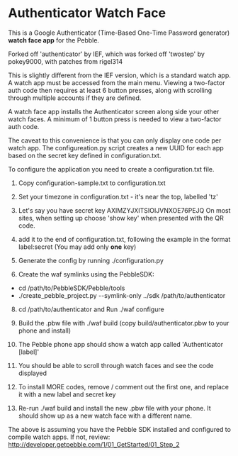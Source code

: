 Authenticator Watch Face
=============

This is a Google Authenticator (Time-Based One-Time Password generator) **watch face app** for the Pebble.

Forked off 'authenticator' by IEF, which was forked off 'twostep' by pokey9000, with patches from rigel314 

This is slightly different from the IEF version, which is a standard watch app.  A watch app 
must be accessed from the main menu.  Viewing a two-factor auth code then requires at least 
6 button presses, along with scrolling through multiple accounts if they are defined.

A watch face app installs the Authenticator screen along side your other watch faces.  A 
minimum of 1 button press is needed to view a two-factor auth code.

The caveat to this convenience is that you can only display one code per watch app.  The
configureation.py script creates a new UUID for each app based on the secret key defined
in configuration.txt.

To configure the application you need to create a configuration.txt file.

1. Copy configuration-sample.txt to configuration.txt

2. Set your timezone in configuration.txt - it's near the top, labelled 'tz'

3. Let's say you have secret key AXIMZYJXITSIOIJVNXOE76PEJQ 
On most sites, when setting up choose 'show key' when presented with the QR code.

4. add it to the end of configuration.txt, following the example in the format 
label:secret
(You may add only **one** key)

6. Generate the config by running ./configuration.py

7. Create the waf symlinks using the PebbleSDK:

* cd /path/to/PebbleSDK/Pebble/tools
* ./create\_pebble\_project.py --symlink-only ../sdk /path/to/authenticator

8. cd /path/to/authenticator and Run ./waf configure 

9. Build the .pbw file with ./waf build  (copy build/authenticator.pbw to your phone and install)

8. The Pebble phone app should show a watch app called 'Authenticator [label]'

10. You should be able to scroll through watch faces and see the code displayed

11.  To install MORE codes, remove / comment out the first one, and replace it with a new label and secret key

12.  Re-run ./waf build  and install the new .pbw file with your phone.  It should show up as
a new watch face with a different name.

The above is assuming you have the Pebble SDK installed and configured to compile watch apps.
If not, review: http://developer.getpebble.com/1/01_GetStarted/01_Step_2
